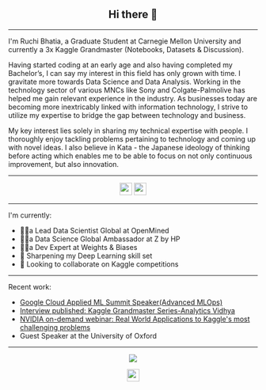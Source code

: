 <h2 align="center">Hi there 👋</h2>

---
I'm Ruchi Bhatia, a Graduate Student at Carnegie Mellon University and currently a 3x Kaggle Grandmaster (Notebooks, Datasets & Discussion).

Having started coding at an early age and also having completed my Bachelor’s, I can say my interest in this field has only grown with time. I gravitate more towards Data Science and Data Analysis. Working in the technology sector of various MNCs like Sony and Colgate-Palmolive has helped me gain relevant experience in the industry. As businesses today are becoming more inextricably linked with information technology, I strive to utilize my expertise to bridge the gap between technology and business.       

My key interest lies solely in sharing my technical expertise with people. I thoroughly enjoy tackling problems pertaining to technology and coming up with novel ideas. I also believe in Kata - the Japanese ideology of thinking before acting which enables me to be able to focus on not only continuous improvement, but also innovation.

---

<p align=center>
<a href="https://www.kaggle.com/ruchi798"><img height="25" src="https://img.shields.io/badge/Kaggle-profile-%2320beff"></a>
<a href="https://datascience.hp.com/us/en/our-ambassadors/ruchi-bhatia.html"><img height="25" src="https://img.shields.io/badge/Z%20by%20HP-Ambassador%20Profile-lightgrey"></a>
</p>

---
I'm currently:
- 👩‍💻a Lead Data Scientist Global at OpenMined
- 👩‍💻a Data Science Global Ambassador at Z by HP 
- 👩‍💻a Dev Expert at Weights & Biases
- 🌱 Sharpening my Deep Learning skill set
- 👯 Looking to collaborate on Kaggle competitions
---

Recent work:
- <a href="https://cloudonair.withgoogle.com/events/summit-ml-practitioners/watch?talk=t3_s5_kaggle_grandmasters">Google Cloud Applied ML Summit Speaker(Advanced MLOps)</a>
- <a href="https://www.analyticsvidhya.com/blog/2021/02/kaggle-grandmaster-series-exclusive-interview-with-kaggle-datasets-grandmaster-ruchi-bhatiarank-5/">Interview published: Kaggle Grandmaster Series-Analytics Vidhya</a>
- <a href="https://info.nvidia.com/real-world-applications-to-kaggle-challenges-reg-page.html?ondemandrgt=yes#">NVIDIA on-demand webinar: Real World Applications to Kaggle's most challenging problems</a>
- Guest Speaker at the University of Oxford

---

<p align="center">
  <img align="center" src="https://github-readme-stats.vercel.app/api/top-langs/?username=ruch798&layout=compact)](https://github.com/anuraghazra/github-readme-stats" />
</p>

<p align=center>
<img height="25" src="https://komarev.com/ghpvc/?username=ruch798&color=brightgreen" />
<a href="https://github.com/ruch798">
</a>
</p>


<!-- ![Ruchi's github stats](https://github-readme-stats.vercel.app/api?username=ruch798&show_icons=true&hide=contribs,issues)
